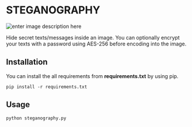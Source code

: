 ﻿# STEGANOGRAPHY

![enter image description here](https://i.ibb.co/MZR48SH/imgide-sc.png)

Hide secret texts/messages inside an image. You can optionally encrypt your texts with a password using AES-256 before encoding into the image.


## Installation
You can install the all requirements from **requirements.txt** by using pip.

    pip install -r requirements.txt


## Usage

    python steganography.py
